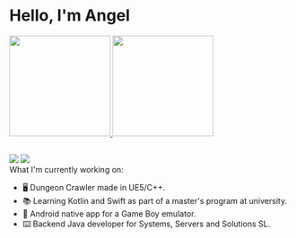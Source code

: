 # Hello, I'm Angel
<div>
  <a href="https://github.com/egenad">
  <img height="180em" src="https://github-readme-stats.vercel.app/api?username=egenad&show_icons=true&theme=github_dark&include_all_commits=false&count_private=true"/>
  <img height="180em" src="https://github-readme-stats.vercel.app/api/top-langs/?username=egenad&langs_count=16&theme=github_dark"/>
</div>

##

<div> 
  <a href="https://x.com/angeljterol" target="_blank"><img src="https://img.shields.io/badge/-X-%231DA1F2?style=for-the-badge&logo=twitter&logoColor=white" target="_blank"></a>
  <a href="https://www.linkedin.com/in/%C3%A1ngel-jes%C3%BAs-terol-mart%C3%ADnez-052640187/" target="_blank"><img src="https://img.shields.io/badge/-LinkedIn-%230077B5?style=for-the-badge&logo=linkedin&logoColor=white" target="_blank"></a> 
  </div>
What I'm currently working on:
  
- 🖥️ Dungeon Crawler made in UE5/C++.
- 📚 Learning Kotlin and Swift as part of a master's program at university.
- 📱 Android native app for a Game Boy emulator.
- ⌨️ Backend Java developer for Systems, Servers and Solutions SL.
